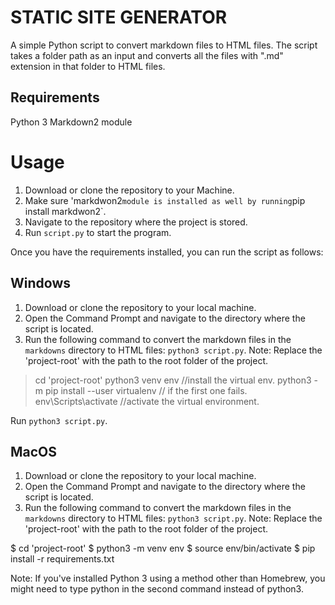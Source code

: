 # STATIC SITE GENERATOR
A simple Python script to convert markdown files to HTML files. 
The script takes a folder path as an input and converts all the files with ".md" extension in that folder to HTML files.

## Requirements 
Python 3 
Markdown2 module 

# Usage
1. Download or clone the repository to your Machine.
2. Make sure 'markdwon2` module is installed as well by running `pip install markdwon2`.
2. Navigate to the repository where the project is stored.
3. Run `script.py` to start the program. 

Once you have the requirements installed, you can run the script as follows:

## Windows 
1. Download or clone the repository to your local machine.
2. Open the Command Prompt and navigate to the directory where the script is located.
3. Run the following command to convert the markdown files in the `markdowns` directory to HTML files:
`python3 script.py`.
Note: Replace the  'project-root' with the path to the root folder of the project.


> cd 'project-root' 
> python3 venv env  //install the virtual env.
> python3 -m pip install --user virtualenv // if the first one fails.
> env\Scripts\activate //activate the virtual environment.

Run `python3 script.py`.

## MacOS
1. Download or clone the repository to your local machine.
2. Open the Command Prompt and navigate to the directory where the script is located.
3. Run the following command to convert the markdown files in the `markdowns` directory to HTML files:
`python3 script.py`.
Note: Replace the  'project-root' with the path to the root folder of the project.

$ cd 'project-root'
$ python3 -m venv env
$ source env/bin/activate
$ pip install -r requirements.txt



Note: If you've installed Python 3 using a method other than Homebrew, you might need to type python in the second command instead of python3.
